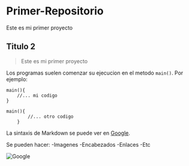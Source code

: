 # Primer-Repositorio

Este es mi primer proyecto

## Titulo 2

> Este es mi primer proyecto

Los programas suelen comenzar su ejecucion en el metodo `main()`. Por ejemplo:

	main(){
		//... mi codigo
	}
	
``````
main(){
		//... otro codigo
	}
``````
	
La sintaxis de Markdown se puede ver en [Google](http://google.es).

Se pueden hacer:
-Imagenes
-Encabezados
-Enlaces
-Etc

![Google](https://lh4.googleusercontent.com/-v0soe-ievYE/AAAAAAAAAAI/AAAAAAADq7Y/eVr11WQMLBo/s0-c-k-no-ns/photo.jpg) 	